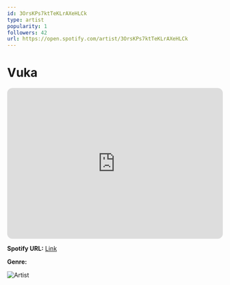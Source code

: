 ```yaml
---
id: 3OrsKPs7ktTeKLrAXeHLCk
type: artist
popularity: 1
followers: 42
url: https://open.spotify.com/artist/3OrsKPs7ktTeKLrAXeHLCk
---
```

# Vuka

<iframe style="border-radius:12px" src="https://open.spotify.com/embed/artist/3OrsKPs7ktTeKLrAXeHLCk" width="100%" height="352" frameBorder="0" allowfullscreen="" allow="autoplay; clipboard-write; encrypted-media; fullscreen; picture-in-picture" loading="lazy"></iframe>

**Spotify URL:** [Link](https://open.spotify.com/artist/3OrsKPs7ktTeKLrAXeHLCk)

**Genre:** 

![Artist](https://i.scdn.co/image/ab67616d0000b273a378ffca05103fd20d05bc00)
